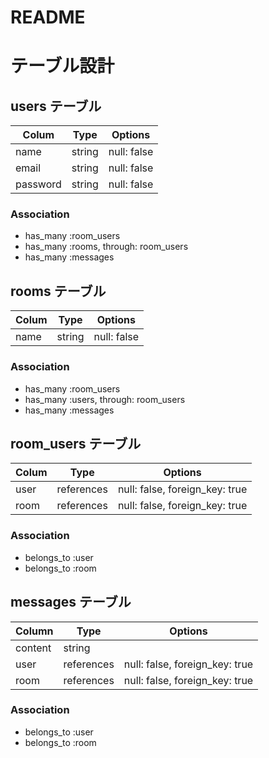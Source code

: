 # README
# テーブル設計

## users テーブル

| Colum     | Type    | Options      |
| --------  | ------  | -----------  |
| name      | string  | null: false  |
| email     | string  | null: false  |
| password  | string  | null: false  |

### Association

- has_many :room_users
- has_many :rooms, through: room_users
- has_many :messages

## rooms テーブル

| Colum  | Type    | Options      |
|------  | ------  | -----------  |
| name   | string  | null: false  |

### Association

- has_many :room_users
- has_many :users, through: room_users
- has_many :messages

## room_users テーブル

| Colum  | Type        | Options                         |
| -----  | ----------  | ------------------------------  |
| user   | references  | null: false, foreign_key: true  |
| room   | references  | null: false, foreign_key: true  |

### Association

- belongs_to :user
- belongs_to :room

## messages テーブル

| Column  | Type       | Options                        |
| ------- | ---------- | ------------------------------ |
| content | string     |                                |
| user    | references | null: false, foreign_key: true |
| room    | references | null: false, foreign_key: true |

### Association

- belongs_to :user
- belongs_to :room
